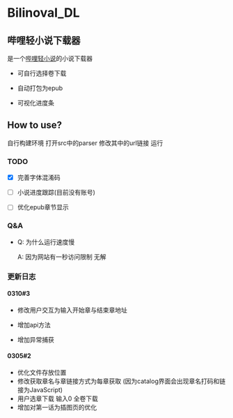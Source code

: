 # Bilinoval_DL

## 哔哩轻小说下载器

是一个[哔哩轻小说](https://www.linovelib.com/)的小说下载器

- 可自行选择卷下载

- 自动打包为epub

- 可视化进度条

## How to use?

自行构建环境  打开src中的parser 修改其中的url链接  运行

### TODO

- [x] 完善字体混淆码

- [ ] 小说进度跟踪(目前没有账号)

- [ ] 优化epub章节显示

### Q&A

- Q: 为什么运行速度慢
  
  A: 因为网站有一秒访问限制 无解

### 更新日志

#### 0310#3

- 修改用户交互为输入开始章与结束章地址

- 增加api方法

- 增加异常捕获

#### 0305#2

- 优化文件存放位置
- 修改获取章名与章链接方式为每章获取 (因为catalog界面会出现章名打码和链接为JavaScript)
- 用户选章下载 输入0 全卷下载
- 增加对第一话为插图页的优化
